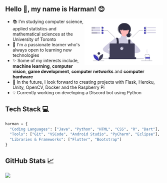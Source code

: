 ## Hello :wave:, my name is Harman! :blush:

<img align="right" alt="Women Coding" width="250" height="150" src="coding.png"> 

- 📚 I'm studying computer science, applied statistics and mathematical sciences at the University of Toronto
- 💁 I'm a passionate learner who's always open to learning new technologies
- ✨ Some of my interests include, <b>machine learning</b>, <b>computer vision</b>, <b>game development</b>, <b>computer networks</b> and <b>computer hardware</b>
- 📆 In the future, I look forward to creating projects with Flask, Heroku, Unity, OpenCV, Docker and the Raspberry Pi
- 💡 Currently working on developing a Discord bot using Python

## Tech Stack 💻

```python
harman = {
  "Coding Languages": ["Java", "Python", "HTML", "CSS", "R", "Dart"],
  "Tools": ["Git", "VSCode", "Android Studio", "PyCharm", "Eclipse"],
  "Libraries & Frameworks": ["Flutter", "Bootstrap"]
}
```
## GitHub Stats 📈

<p>
<a href="https://github-readme-stats.vercel.app/api/top-langs/?username=harman-khehara&title_color=3f39bd&theme=default&hide=Shell,Swift,Kotlin,Objective-C&langs_count=8&layout=compact&card_width=275">
  <img align="left" src="https://github-readme-stats.vercel.app/api/top-langs/?username=harman-khehara&title_color=3f39bd&theme=default&hide=Shell,Swift,Kotlin,Objective-C&langs_count=8&layout=compact&card_width=400">
</a>







